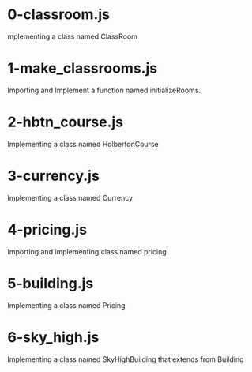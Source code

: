 # 0-classroom.js
mplementing a class named ClassRoom

#  1-make_classrooms.js
Importing and Implement a function named initializeRooms.

# 2-hbtn_course.js
Implementing a class named HolbertonCourse


# 3-currency.js
Implementing  a class named Currency

# 4-pricing.js
Importing and implementing class named pricing

# 5-building.js
Implementing a class named Pricing

# 6-sky_high.js
Implementing a class named SkyHighBuilding that extends from Building

